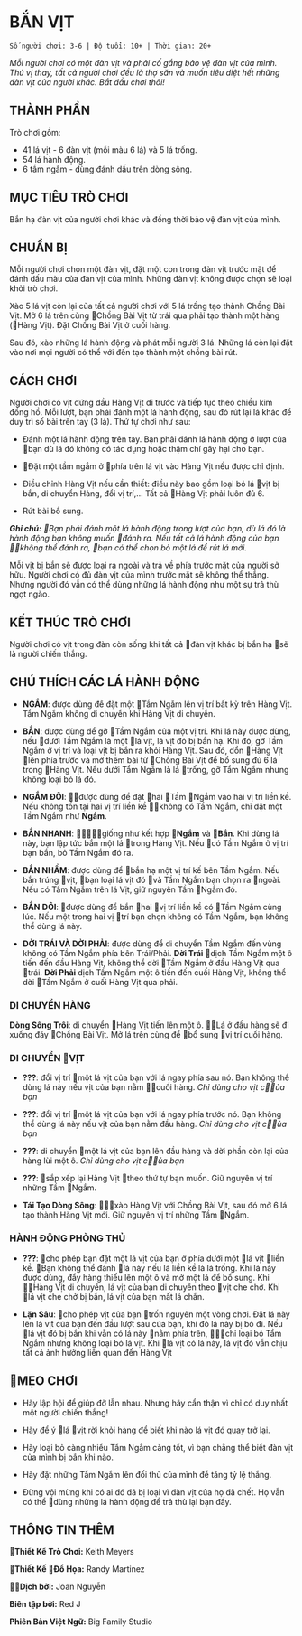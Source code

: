# **BẮN VỊT**

`Số người chơi: 3-6 | Độ tuổi: 10+ | Thời gian: 20+`

_Mỗi người chơi có một đàn vịt và phải cố gắng bảo vệ đàn vịt của mình. Thú vị thay, tất cả người chơi đều là thợ săn và muốn tiêu diệt hết những đàn vịt của người khác. Bắt đầu chơi thôi!_

## THÀNH PHẦN

Trò chơi gồm:

* 41 lá vịt - 6 đàn vịt (mỗi màu 6 lá) và 5 lá trống.
* 54 lá hành động.
* 6 tầm ngắm - dùng đánh dấu trên dòng sông.

## MỤC TIÊU TRÒ CHƠI

Bắn hạ đàn vịt của người chơi khác và đồng thời bảo vệ đàn vịt của mình.

## CHUẨN BỊ

Mỗi người chơi chọn một đàn vịt, đặt một con trong đàn vịt trước mặt để đánh dấu màu của đàn vịt của mình. Những đàn vịt không được chọn sẽ loại khỏi trò chơi.

Xào 5 lá vịt còn lại của tất cả người chơi với 5 lá trống tạo thành Chồng Bài Vịt. Mở 6 lá trên cùng Chồng Bài Vịt từ trái qua phải tạo thành một hàng (Hàng Vịt). Đặt Chồng Bài Vịt ở cuối hàng.

Sau đó, xào những lá hành động và phát mỗi người 3 lá. Những lá còn lại đặt vào nơi mọi người có thể với đến tạo thành một chồng bài rút.

## CÁCH CHƠI

Người chơi có vịt đứng đầu Hàng Vịt đi trước và tiếp tục theo chiều kim đồng hồ. Mỗi lượt, bạn phải đánh một lá hành động, sau đó rút lại lá khác để duy trì số bài trên tay (3 lá). Thứ tự chơi như sau:

* Đánh một lá hành động trên tay. Bạn phải đánh lá hành động ở lượt của bạn dù lá đó không có tác dụng hoặc thậm chí gây hại cho bạn.

* Đặt một tầm ngắm ở phía trên lá vịt vào Hàng Vịt nếu được chỉ định.

* Điều chỉnh Hàng Vịt nếu cần thiết: điều này bao gồm loại bỏ lá vịt bị bắn, di chuyển Hàng, đổi vị trí,... Tất cả Hàng Vịt phải luôn đủ 6.

* Rút bài bổ sung.

_**Ghi chú:** Bạn phải đánh một lá hành động trong lượt của bạn, dù lá đó là hành động bạn không muốn đánh ra. Nếu tất cả lá hành động của bạn không thể đánh ra, bạn có thể chọn bỏ một lá để rút lá mới._

Mỗi vịt bị bắn sẽ được loại ra ngoài và trả về phía trước mặt của người sở hữu. Người chơi có đủ đàn vịt của mình trước mặt sẽ không thể thắng. Nhưng người đó vẫn có thể dùng những lá hành động như một sự trả thù ngọt ngào.

## KẾT THÚC TRÒ CHƠI

Người chơi có vịt trong đàn còn sống khi tất cả đàn vịt khác bị bắn hạ sẽ là người chiến thắng.

## CHÚ THÍCH CÁC LÁ HÀNH ĐỘNG

* **NGẮM**: được dùng để đặt một Tầm Ngắm lên vị trí bất kỳ trên Hàng Vịt. Tầm Ngắm không di chuyển khi Hàng Vịt di chuyển.

* **BẮN**: được dùng để gỡ Tầm Ngắm của một vị trí. Khi lá này được dùng, nếu dưới Tầm Ngắm là một lá vịt, lá vịt đó bị bắn hạ. Khi đó, gỡ Tầm Ngắm ở vị trí và loại vịt bị bắn ra khỏi Hàng Vịt. Sau đó, dồn Hàng Vịt lên phía trước và mở thêm bài từ Chồng Bài Vịt để bổ sung đủ 6 lá trong Hàng Vịt. Nếu dưới Tầm Ngắm là lá trống, gỡ Tầm Ngắm nhưng không loại bỏ lá đó.

* **NGẮM ĐÔI**: được dùng để đặt hai Tầm Ngắm vào hai vị trí liền kề. Nếu không tồn tại hai vị trí liền kề không có Tầm Ngắm, chỉ đặt một Tầm Ngắm như **Ngắm**.

* **BẮN NHANH**: giống như kết hợp **Ngắm** và **Bắn**. Khi dùng lá này, bạn lập tức bắn một lá trong Hàng Vịt. Nếu có Tầm Ngắm ở vị trí bạn bắn, bỏ Tầm Ngắm đó ra.

* **BẮN NHẦM**: được dùng để bắn hạ một vị trí kế bên Tầm Ngắm. Nếu bắn trúng vịt, bạn loại lá vịt đó và Tầm Ngắm bạn chọn ra ngoài. Nếu có Tầm Ngắm trên lá Vịt, giữ nguyên Tầm Ngắm đó.

* **BẮN ĐÔI**: được dùng để bắn hai vị trí liền kề có Tầm Ngắm cùng lúc. Nếu một trong hai vị trí bạn chọn không có Tầm Ngắm, bạn không thể dùng lá này.

* **DỜI TRÁI VÀ DỜI PHẢI**: được dùng để di chuyển Tầm Ngắm đến vùng không có Tầm Ngắm phía bên Trái/Phải. **Dời Trái** dịch Tầm Ngắm một ô tiến đến đầu Hàng Vịt, không thể dời Tầm Ngắm ở đầu Hàng Vịt qua trái. **Dời Phải** dịch Tầm Ngắm một ô tiến đến cuối Hàng Vịt, không thể dời Tầm Ngắm ở cuối Hàng Vịt qua phải.

### DI CHUYỂN HÀNG

**Dòng Sông Trôi**: di chuyển Hàng Vịt tiến lên một ô. Lá ở đầu hàng sẽ đi xuống đáy Chồng Bài Vịt. Mở lá trên cùng để bổ sung vị trí cuối hàng.

### DI CHUYỂN VỊT

* **???**: đổi vị trí một lá vịt của bạn với lá ngay phía sau nó. Bạn không thể dùng lá này nếu vịt của bạn nằm cuối hàng. _Chỉ dùng cho vịt của bạn_

* **???**: đổi vị trí một lá vịt của bạn với lá ngay phía trước nó. Bạn không thể dùng lá này nếu vịt của bạn nằm đầu hàng. _Chỉ dùng cho vịt của bạn_

* **???**: di chuyển một lá vịt của bạn lên đầu hàng và dời phần còn lại của hàng lùi một ô. _Chỉ dùng cho vịt của bạn_

* **???**: sắp xếp lại Hàng Vịt theo thứ tự bạn muốn. Giữ nguyên vị trí những Tầm Ngắm.

* **Tái Tạo Dòng Sông**: xào Hàng Vịt với Chồng Bài Vịt, sau đó mở 6 lá tạo thành Hàng Vịt mới. Giữ nguyên vị trí những Tầm Ngắm.

### HÀNH ĐỘNG PHÒNG THỦ

* **???**: cho phép bạn đặt một lá vịt của bạn ở phía dưới một lá vịt liền kề. Bạn không thể đánh lá này nếu lá liền kề là lá trống. Khi lá này được dùng, đẩy hàng thiếu lên một ô và mở một lá để bổ sung. Khi Hàng Vịt di chuyển, lá vịt của bạn di chuyển theo vịt che chở. Khi lá vịt che chở bị bắn, lá vịt của bạn mất lá chắn.

* **Lặn Sâu**: cho phép vịt của bạn trốn nguyên một vòng chơi. Đặt lá này lên lá vịt của bạn đến đầu lượt sau của bạn, khi đó lá này bị bỏ đi. Nếu lá vịt đó bị bắn khi vẫn có lá này nằm phía trên, chỉ loại bỏ Tầm Ngắm nhưng không loại bỏ lá vịt. Khi lá vịt có lá này, lá vịt đó vẫn chịu tất cả ảnh hưởng liên quan đến Hàng Vịt

## MẸO CHƠI

* Hãy lập hội để giúp đỡ lẫn nhau. Nhưng hãy cẩn thận vì chỉ có duy nhất một người chiến thắng!

* Hãy để ý lá vịt rời khỏi hàng để biết khi nào lá vịt đó quay trở lại.

* Hãy loại bỏ càng nhiều Tầm Ngắm càng tốt, vì bạn chẳng thể biết đàn vịt của mình bị bắn khi nào.

* Hãy đặt những Tầm Ngắm lên đối thủ của mình để tăng tỷ lệ thắng.

* Đừng vội mừng khi có ai đó đã bị loại vì đàn vịt của họ đã chết. Họ vẫn có thể dùng những lá hành động để trả thù lại bạn đấy.

## THÔNG TIN THÊM

**Thiết Kế Trò Chơi:** Keith Meyers

**Thiết Kế Đồ Họa:** Randy Martinez

**Dịch bởi:** Joan Nguyễn

**Biên tập bởi:** Red J

**Phiên Bản Việt Ngữ:** Big Family Studio